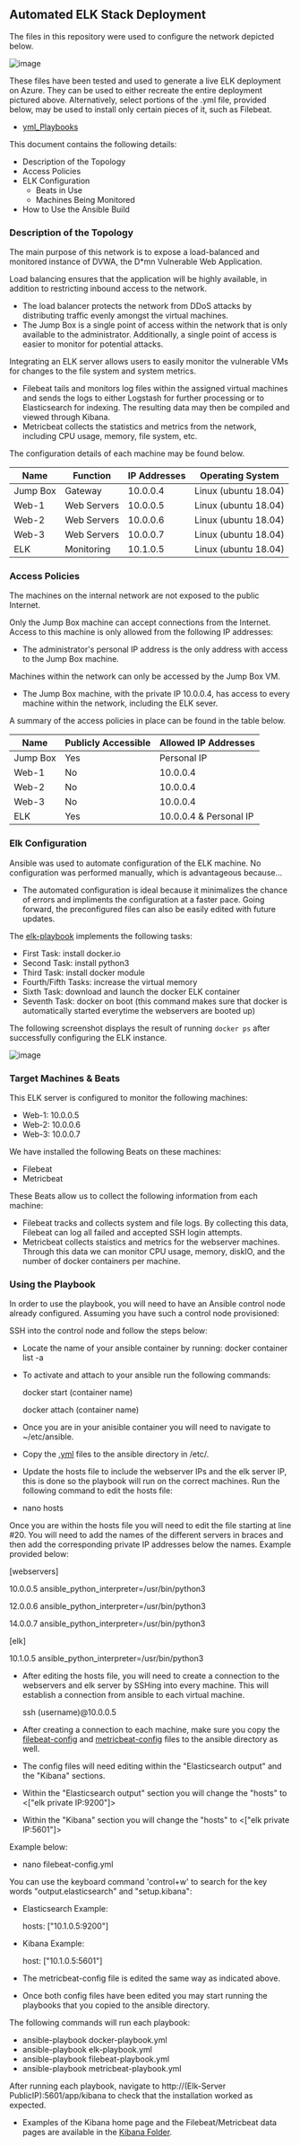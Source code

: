 ## Automated ELK Stack Deployment

The files in this repository were used to configure the network depicted below.

![image](/Images/RedTeamDiagram_Project.png)

These files have been tested and used to generate a live ELK deployment on Azure. They can be used to either recreate the entire deployment pictured above. Alternatively, select portions of the .yml file, provided below, may be used to install only certain pieces of it, such as Filebeat.

- [yml_Playbooks](/yml_Playbooks/) 

This document contains the following details:
- Description of the Topology
- Access Policies
- ELK Configuration
  - Beats in Use
  - Machines Being Monitored
- How to Use the Ansible Build


### Description of the Topology

The main purpose of this network is to expose a load-balanced and monitored instance of DVWA, the D*mn Vulnerable Web Application.

Load balancing ensures that the application will be highly available, in addition to restricting inbound access to the network.

- The load balancer protects the network from DDoS attacks by distributing traffic evenly amongst the virtual machines. 
- The Jump Box is a single point of access within the network that is only available to the administrator. Additionally, a single point of access is easier to monitor for potential attacks.

Integrating an ELK server allows users to easily monitor the vulnerable VMs for changes to the file system and system metrics.

- Filebeat tails and monitors log files within the assigned virtual machines and sends the logs to either Logstash for further processing or to Elasticsearch for indexing. The resulting data may then be compiled and viewed through Kibana.
- Metricbeat collects the statistics and metrics from the network, including CPU usage, memory, file system, etc.

The configuration details of each machine may be found below.

| Name     | Function    | IP Addresses | Operating System     |
|----------|-------------|--------------|----------------------|
| Jump Box | Gateway     | 10.0.0.4     | Linux (ubuntu 18.04) |
| Web-1    | Web Servers | 10.0.0.5     | Linux (ubuntu 18.04) |
| Web-2    | Web Servers | 10.0.0.6     | Linux (ubuntu 18.04) |
| Web-3    | Web Servers | 10.0.0.7     | Linux (ubuntu 18.04) |
| ELK      | Monitoring  | 10.1.0.5     | Linux (ubuntu 18.04) |

### Access Policies

The machines on the internal network are not exposed to the public Internet. 

Only the Jump Box machine can accept connections from the Internet. Access to this machine is only allowed from the following IP addresses:

- The administrator's personal IP address is the only address with access to the Jump Box machine.

Machines within the network can only be accessed by the Jump Box VM.

- The Jump Box machine, with the private IP 10.0.0.4, has access to every machine within the network, including the ELK sever.

A summary of the access policies in place can be found in the table below.

| Name     | Publicly Accessible | Allowed IP Addresses   |
|----------|---------------------|------------------------|
| Jump Box | Yes                 | Personal IP            |
| Web-1    | No                  | 10.0.0.4               |
| Web-2    | No                  | 10.0.0.4               |
| Web-3    | No                  | 10.0.0.4               |
| ELK      | Yes                 | 10.0.0.4 & Personal IP |

### Elk Configuration

Ansible was used to automate configuration of the ELK machine. No configuration was performed manually, which is advantageous because...

- The automated configuration is ideal because it minimalizes the chance of errors and impliments the configuration at a faster pace. Going forward, the preconfigured files can also be easily edited with future updates.

The [elk-playbook](/yml_Playbooks/elk-playbook.yml) implements the following tasks:
- First Task: install docker.io
- Second Task: install python3
- Third Task: install docker module
- Fourth/Fifth Tasks: increase the virtual memory
- Sixth Task: download and launch the docker ELK container
- Seventh Task: docker on boot (this command makes sure that docker is automatically started everytime the webservers are booted up)

The following screenshot displays the result of running `docker ps` after successfully configuring the ELK instance.

![image](Images/Docker_ps.PNG)

### Target Machines & Beats
This ELK server is configured to monitor the following machines:
- Web-1: 10.0.0.5
- Web-2: 10.0.0.6
- Web-3: 10.0.0.7

We have installed the following Beats on these machines:
- Filebeat
- Metricbeat

These Beats allow us to collect the following information from each machine:

- Filebeat tracks and collects system and file logs. By collecting this data, Filebeat can log all failed and accepted SSH login attempts. 
- Metricbeat collects staistics and metrics for the webserver machines. Through this data we can monitor CPU usage, memory, diskIO, and the number of docker containers per machine.

### Using the Playbook
In order to use the playbook, you will need to have an Ansible control node already configured. Assuming you have such a control node provisioned: 

SSH into the control node and follow the steps below:

- Locate the name of your ansible container by running: docker container list -a 
- To activate and attach to your ansible run the following commands: 
  
  docker start (container name)  
  
  docker attach (container name) 
  
- Once you are in your anisible container you will need to navigate to ~/etc/ansible. 
- Copy the [.yml](/yml_Playbooks/) files to the ansible directory in /etc/.
- Update the hosts file to include the webserver IPs and the elk server IP, this is done so the playbook will run on the correct machines. Run the following command to edit the hosts file:
  
 - nano hosts
  
  Once you are within the hosts file you will need to edit the file starting at line #20. You will need to add the names of the different servers in braces and       then add the corresponding private IP addresses below the names. Example provided below:
  
  [webservers]

  10.0.0.5 ansible_python_interpreter=/usr/bin/python3

  12.0.0.6 ansible_python_interpreter=/usr/bin/python3

  14.0.0.7 ansible_python_interpreter=/usr/bin/python3

  [elk]

  10.1.0.5 ansible_python_interpreter=/usr/bin/python3

- After editing the hosts file, you will need to create a connection to the webservers and elk server by SSHing into every machine. This will establish a connection from ansible to each virtual machine.

  ssh (username)@10.0.0.5

- After creating a connection to each machine, make sure you copy the [filebeat-config](/yml_Playbooks/Filebeat_and_Metricbeat_Config_files/filebeat-config.yml) and [metricbeat-config](/yml_Playbooks/Filebeat_and_Metricbeat_Config_files/metricbeat-config.yml) files to the ansible directory as well. 
- The config files will need editing within the "Elasticsearch output" and the "Kibana" sections. 
- Within the "Elasticsearch output" section you will change the "hosts" to <["elk private IP:9200"]>
- Within the "Kibana" section you will change the "hosts" to <["elk private IP:5601"]>

Example below:

- nano filebeat-config.yml 

You can use the keyboard command 'control+w' to search for the key words "output.elasticsearch" and "setup.kibana":

- Elasticsearch Example:

  hosts: ["10.1.0.5:9200"]
  
- Kibana Example:
  
  host: ["10.1.0.5:5601"]
  
- The metricbeat-config file is edited the same way as indicated above.
- Once both config files have been edited you may start running the playbooks that you copied to the ansible directory.

The following commands will run each playbook:
  
  - ansible-playbook docker-playbook.yml
  - ansible-playbook elk-playbook.yml
  - ansible-playbook filebeat-playbook.yml
  - ansible-playbook metricbeat-playbook.yml

After running each playbook, navigate to http://(Elk-Server PublicIP):5601/app/kibana to check that the installation worked as expected. 
  - Examples of the Kibana home page and the Filebeat/Metricbeat data pages are available in the [Kibana Folder](/Kibana/).
